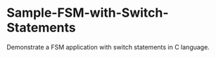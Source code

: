 # Sample-FSM-with-Switch-Statements
Demonstrate a FSM application with switch statements in C language.
